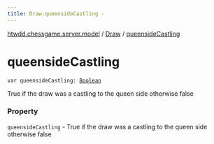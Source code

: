 ```yaml
---
title: Draw.queensideCastling - 
---
```


[htwdd.chessgame.server.model](../index.html) / [Draw](index.html) / [queensideCastling](./queenside-castling.html)

# queensideCastling

`var queensideCastling: `[`Boolean`](https://kotlinlang.org/api/latest/jvm/stdlib/kotlin/-boolean/index.html)

True if the draw was a castling to the queen side otherwise false

### Property

`queensideCastling` - True if the draw was a castling to the queen side otherwise false